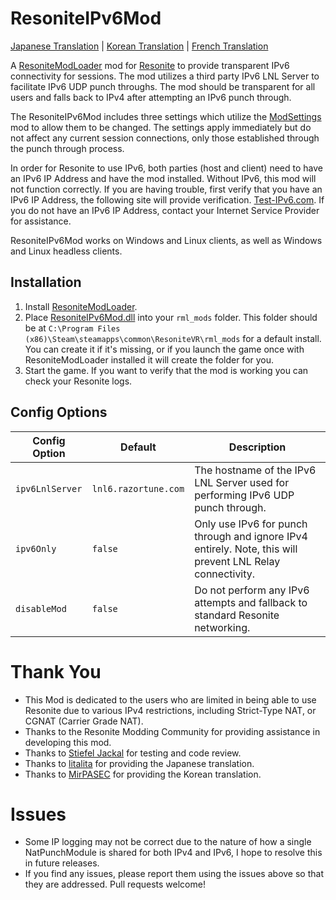 # ResoniteIPv6Mod
[Japanese Translation](https://github.com/bontebok/ResoniteIPv6Mod/blob/main/READMEjp.md) | [Korean Translation](https://github.com/bontebok/ResoniteIPv6Mod/blob/main/READMEkr.md) | [French Translation](https://github.com/bontebok/ResoniteIPv6Mod/blob/main/READMEfr.md)

A [ResoniteModLoader](https://github.com/bontebok/ResoniteModLoader) mod for [Resonite](https://resonite.com/) to provide transparent IPv6 connectivity for sessions. The mod utilizes a third party IPv6 LNL Server to facilitate IPv6 UDP punch throughs. The mod should be transparent for all users and falls back to IPv4 after attempting an IPv6 punch through.

The ResoniteIPv6Mod includes three settings which utilize the [ModSettings](https://github.com/stiefeljackal/ResoniteModSettings) mod to allow them to be changed. The settings apply immediately but do not affect any current session connections, only those established through the punch through process.

In order for Resonite to use IPv6, both parties (host and client) need to have an IPv6 IP Address and have the mod installed. Without IPv6, this mod will not function correctly. If you are having trouble, first verify that you have an IPv6 IP Address, the following site will provide verification. [Test-IPv6.com](https://test-ipv6.com/). If you do not have an IPv6 IP Address, contact your Internet Service Provider for assistance.

ResoniteIPv6Mod works on Windows and Linux clients, as well as Windows and Linux headless clients.


## Installation

1. Install [ResoniteModLoader](https://github.com/bontebok/ResoniteModLoader).
1. Place [ResoniteIPv6Mod.dll](https://github.com/bontebok/ResoniteIPv6Mod/releases) into your `rml_mods` folder. This folder should be at `C:\Program Files (x86)\Steam\steamapps\common\ResoniteVR\rml_mods` for a default install. You can create it if it's missing, or if you launch the game once with ResoniteModLoader installed it will create the folder for you.
1. Start the game. If you want to verify that the mod is working you can check your Resonite logs.


## Config Options

|Config Option   |Default              |Description                                                                                               |
|----------------|---------------------|----------------------------------------------------------------------------------------------------------|
|`ipv6LnlServer` |`lnl6.razortune.com` |The hostname of the IPv6 LNL Server used for performing IPv6 UDP punch through.                           |
|`ipv6Only`      |`false`              |Only use IPv6 for punch through and ignore IPv4 entirely. Note, this will prevent LNL Relay connectivity. |
|`disableMod`    |`false`              |Do not perform any IPv6 attempts and fallback to standard Resonite networking.                                |


# Thank You

* This Mod is dedicated to the users who are limited in being able to use Resonite due to various IPv4 restrictions, including Strict-Type NAT, or CGNAT (Carrier Grade NAT).
* Thanks to the Resonite Modding Community for providing assistance in developing this mod.
* Thanks to [Stiefel Jackal](https://github.com/stiefeljackal) for testing and code review.
* Thanks to [litalita](https://github.com/litalita0) for providing the Japanese translation.
* Thanks to [MirPASEC](https://github.com/mirpasec) for providing the Korean translation.


# Issues

* Some IP logging may not be correct due to the nature of how a single NatPunchModule is shared for both IPv4 and IPv6, I hope to resolve this in future releases.
* If you find any issues, please report them using the issues above so that they are addressed. Pull requests welcome!
